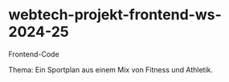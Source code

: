 # webtech-projekt-frontend-ws-2024-25
Frontend-Code

Thema: Ein Sportplan aus einem Mix von Fitness und Athletik.
